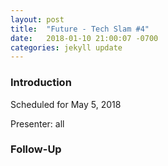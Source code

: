```yaml
---
layout: post
title:  "Future - Tech Slam #4"
date:   2018-01-10 21:00:07 -0700
categories: jekyll update
---
```


### Introduction

Scheduled for May 5, 2018

Presenter: all

### Follow-Up


